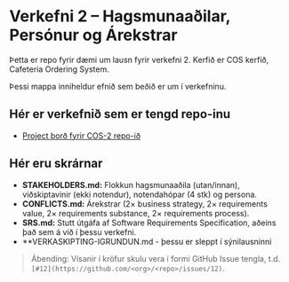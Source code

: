 # Verkefni 2 – Hagsmunaaðilar, Persónur og Árekstrar

Þetta er repo fyrir dæmi um lausn fyrir verkefni 2. Kerfið er COS kerfið, Cafeteria Ordering System. 

Þessi mappa inniheldur efnið sem beðið er um í verkefninu.

## Hér er verkefnið sem er tengd repo-inu 
- [Project borð fyrir COS-2 repo-ið](https://github.com/users/Hvannberg/projects/9/views/1)
## Hér eru skrárnar
- **STAKEHOLDERS.md:** Flokkun hagsmunaaðila (utan/innan), viðskiptavinir (ekki notendur), notendahópar (4 stk) og persona.
- **CONFLICTS.md:** Árekstrar (2× business strategy, 2× requirements value, 2× requirements substance, 2× requirements process).
- **SRS.md:** Stutt útgáfa af Software Requirements Specification, aðeins það sem á við í þessu verkefni.
- **VERKASKIPTING-IGRUNDUN.md - þessu er sleppt í sýnilausninni 
> Ábending: Vísanir í kröfur skulu vera í formi GitHub Issue tengla, t.d. `[#12](https://github.com/<org>/<repo>/issues/12)`.

